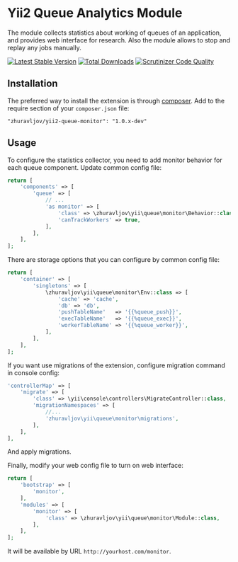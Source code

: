 Yii2 Queue Analytics Module
===========================

The module collects statistics about working of queues of an application, and provides web interface
for research. Also the module allows to stop and replay any jobs manually.

[![Latest Stable Version](https://poser.pugx.org/zhuravljov/yii2-queue-monitor/v/stable.svg)](https://packagist.org/packages/zhuravljov/yii2-queue-monitor)
[![Total Downloads](https://poser.pugx.org/zhuravljov/yii2-queue-monitor/downloads.svg)](https://packagist.org/packages/zhuravljov/yii2-queue-monitor)
[![Scrutinizer Code Quality](https://scrutinizer-ci.com/g/zhuravljov/yii2-queue-monitor/badges/quality-score.png?b=master)](https://scrutinizer-ci.com/g/zhuravljov/yii2-queue-monitor/?branch=master)

Installation
------------

The preferred way to install the extension is through [composer](http://getcomposer.org/download/).
Add to the require section of your `composer.json` file:

```
"zhuravljov/yii2-queue-monitor": "1.0.x-dev"
```

Usage
-----

To configure the statistics collector, you need to add monitor behavior for each queue component. 
Update common config file:

```php
return [
    'components' => [
        'queue' => [
            // ...
            'as monitor' => [
                'class' => \zhuravljov\yii\queue\monitor\Behavior::class,
                'canTrackWorkers' => true, 
            ],
        ],
    ],
];
```

There are storage options that you can configure by common config file:

```php
return [
    'container' => [
        'singletons' => [
            \zhuravljov\yii\queue\monitor\Env::class => [
                'cache' => 'cache',
                'db' => 'db',
                'pushTableName'   => '{{%queue_push}}',
                'execTableName'   => '{{%queue_exec}}',
                'workerTableName' => '{{%queue_worker}}',
            ],
        ],
    ],
];
```

If you want use migrations of the extension, configure migration command in console config:

```php
'controllerMap' => [
    'migrate' => [
        'class' => \yii\console\controllers\MigrateController::class,
        'migrationNamespaces' => [
            //...
            'zhuravljov\yii\queue\monitor\migrations',
        ],
    ],
],
```

And apply migrations.

Finally, modify your web config file to turn on web interface:

```php
return [
    'bootstrap' => [
        'monitor',
    ],
    'modules' => [
        'monitor' => [
            'class' => \zhuravljov\yii\queue\monitor\Module::class,
        ],
    ],
];
```

It will be available by URL `http://yourhost.com/monitor`.
